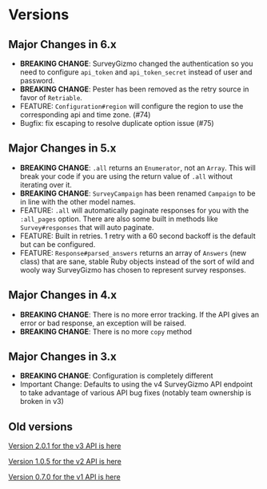 # Versions

## Major Changes in 6.x
* **BREAKING CHANGE**: SurveyGizmo changed the authentication so you need to configure `api_token` and `api_token_secret` instead of user and password.
* **BREAKING CHANGE**: Pester has been removed as the retry source in favor of `Retriable`.
* FEATURE: `Configuration#region` will configure the region to use the corresponding api and time zone. (#74)
* Bugfix: fix escaping to resolve duplicate option issue (#75)

## Major Changes in 5.x

* **BREAKING CHANGE**: `.all` returns an `Enumerator`, not an `Array`. This will break your code if you are using the return value of `.all` without iterating over it.
* **BREAKING CHANGE**: `SurveyCampaign` has been renamed `Campaign` to be in line with the other model names.
* FEATURE: `.all` will automatically paginate responses for you with the `:all_pages` option. There are also some built in methods like `Survey#responses` that will auto paginate.
* FEATURE: Built in retries. 1 retry with a 60 second backoff is the default but can be configured.
* FEATURE: `Response#parsed_answers` returns an array of `Answers` (new class) that are sane, stable Ruby objects instead of the sort of wild and wooly way SurveyGizmo has chosen to represent survey responses.

## Major Changes in 4.x

* **BREAKING CHANGE**: There is no more error tracking.  If the API gives an error or bad response, an exception will be raised.
* **BREAKING CHANGE**: There is no more ```copy``` method

## Major Changes in 3.x

* **BREAKING CHANGE**: Configuration is completely different
* Important Change: Defaults to using the v4 SurveyGizmo API endpoint to take advantage of various API bug fixes (notably team ownership is broken in v3)

## Old versions

[Version 2.0.1 for the v3 API is here](https://github.com/RipTheJacker/survey-gizmo-ruby/releases/tag/v2.0.1)

[Version 1.0.5 for the v2 API is here](https://github.com/RipTheJacker/survey-gizmo-ruby/releases/tag/v1.0.5)

[Version 0.7.0 for the v1 API is here](https://github.com/RipTheJacker/survey-gizmo-ruby/releases/tag/v0.7.0)
